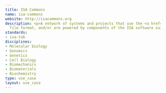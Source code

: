 ```yaml
---
title: ISA Commons
name: isa-commons
website: http://isacommons.org
description: <p>A network of systems and projects that use the <a href="http://www.dcc.ac.uk/resources/metadata-standards/isa-tab">ISA-Tab</a>
  file format, and/or are powered by components of the ISA software suite.</p>
standards:
- isa-tab
disciplines:
- Molecular biology
- Genomics
- Genetics
- Cell Biology
- Biomechanics
- Biomaterials
- Biochemistry
type: use_case
layout: use_case
---
```


